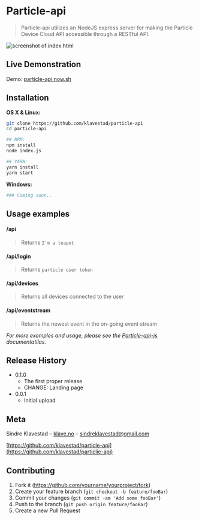 # Particle-api
> Particle-api utilizes an NodeJS express server for making the Particle Device Cloud API accessible through a RESTful API.


![screenshot of index.html](https://i.imgur.com/UDQ1gnS.png)

## Live Demonstration
Demo: [particle-api.now.sh](https://particle-api.now.sh)

## Installation

**OS X & Linux:**

```sh
git clone https://github.com/klavestad/particle-api
cd particle-api

## NPM:
npm install
node index.js

## YARN:
yarn install
yarn start
```

**Windows:**

```sh
### Coming soon..
```

## Usage examples

#### **/api**
> Returns `I'm a teapot`

#### **/api/login**
> Returns `particle user token`

#### **/api/devices**
> Returns all devices connected to the user
 
#### **/api/eventstream**
> Returns the newest event in the on-going event stream


_For more examples and usage, please see the [Particle-api-js](https://docs.particle.io/reference/SDKs/javascript/) documentatilas._


## Release History

* 0.1.0
    * The first proper release
    * CHANGE: Landing page
* 0.0.1
    * Initial upload

## Meta

Sindre Klavestad – [klave.no](https://klave.no) – sindreklavestad@gmail.com

[https://github.com/klavestad/particle-api](https://github.com/klavestad/particlie-api)

## Contributing

1. Fork it (<https://github.com/yourname/yourproject/fork>)
2. Create your feature branch (`git checkout -b feature/fooBar`)
3. Commit your changes (`git commit -am 'Add some fooBar'`)
4. Push to the branch (`git push origin feature/fooBar`)
5. Create a new Pull Request